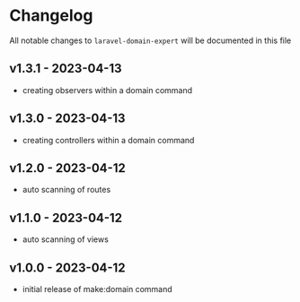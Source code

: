 # Changelog

All notable changes to `laravel-domain-expert` will be documented in this file

## v1.3.1 - 2023-04-13

- creating observers within a domain command

## v1.3.0 - 2023-04-13

- creating controllers within a domain command

## v1.2.0 - 2023-04-12

- auto scanning of routes

## v1.1.0 - 2023-04-12

- auto scanning of views

## v1.0.0 - 2023-04-12

- initial release of make:domain command
